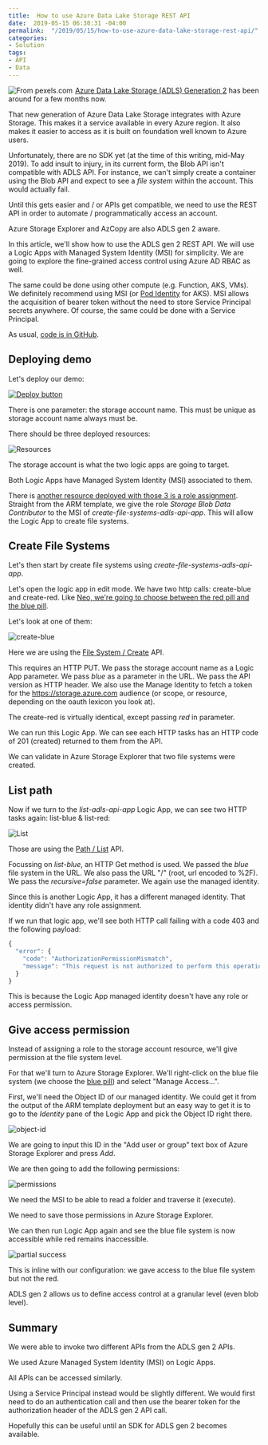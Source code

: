 ```yaml
---
title:  How to use Azure Data Lake Storage REST API
date:  2019-05-15 06:30:31 -04:00
permalink:  "/2019/05/15/how-to-use-azure-data-lake-storage-rest-api/"
categories:
- Solution
tags:
- API
- Data
---
```

<a href="https://www.pexels.com/photo/photo-of-boat-under-cloudy-sky-2123573/"><img style="float:left;padding-right:5px;" title="From pexels.com" src="https://vincentlauzon.files.wordpress.com/2019/05/boat-canoe-clouds-2123573.jpg" /></a>

<a href="https://docs.microsoft.com/en-ca/azure/storage/blobs/data-lake-storage-introduction">Azure Data Lake Storage (ADLS) Generation 2</a> has been around for a few months now.

That new generation of Azure Data Lake Storage integrates with Azure Storage.  This makes it a service available in every Azure region.  It also makes it easier to access as it is built on foundation well known to Azure users.

Unfortunately, there are no SDK yet (at the time of this writing, mid-May 2019).  To add insult to injury, in its current form, the Blob API isn't compatible with ADLS API.  For instance, we can't simply create a container using the Blob API and expect to see a <em>file system</em> within the account.  This would actually fail.

Until this gets easier and / or APIs get compatible, we need to use the REST API in order to automate / programmatically access an account.

Azure Storage Explorer and AzCopy are also ADLS gen 2 aware.

In this article, we'll show how to use the ADLS gen 2 REST API.  We will use a Logic Apps with Managed System Identity (MSI) for simplicity.  We are going to explore the fine-grained access control using Azure AD RBAC as well.

The same could be done using other compute (e.g. Function, AKS, VMs).  We definitely recommend using MSI (or <a href="https://vincentlauzon.com/2019/02/19/azure-ad-pod-identity-in-aks/">Pod Identity</a> for AKS).  MSI allows the acquisition of bearer token without the need to store Service Principal secrets anywhere.  Of course, the same could be done with a Service Principal.

As usual, <a href="https://github.com/vplauzon/storage/tree/master/adls-api">code is in GitHub</a>.

<h2>Deploying demo</h2>

Let's deploy our demo:

<a href="https://portal.azure.com/#create/Microsoft.Template/uri/https%3A%2F%2Fraw.githubusercontent.com%2Fvplauzon%2Fstorage%2Fmaster%2Fadls-api%2Fdeploy.json"><img src="http://azuredeploy.net/deploybutton.png" alt="Deploy button" /></a>

There is one parameter:  the storage account name.  This must be unique as storage account name always must be.

There should be three deployed resources:

<img src="https://vincentlauzon.files.wordpress.com/2019/05/resources.png" alt="Resources" />

The storage account is what the two logic apps are going to target.

Both Logic Apps have Managed System Identity (MSI) associated to them.

There is <a href="https://github.com/vplauzon/storage/blob/master/adls-api/deploy.json#L119">another resource deployed with those 3 is a role assignment</a>.  Straight from the ARM template, we give the role <em>Storage Blob Data Contributor</em> to the MSI of <em>create-file-systems-adls-api-app</em>.  This will allow the Logic App to create file systems.

<h2>Create File Systems</h2>

Let's then start by create file systems using <em>create-file-systems-adls-api-app</em>.

Let's open the logic app in edit mode.  We have two http calls:  create-blue and create-red.  Like <a href="https://en.wikipedia.org/wiki/Red_pill_and_blue_pill#The_Matrix_(1999)">Neo, we're going to choose between the red pill and the blue pill</a>.

Let's look at one of them:

<img src="https://vincentlauzon.files.wordpress.com/2019/05/create-blue.png" alt="create-blue" />

Here we are using the <a href="https://docs.microsoft.com/en-ca/rest/api/storageservices/datalakestoragegen2/filesystem/create">File System / Create</a> API.

This requires an HTTP PUT.  We pass the storage account name as a Logic App parameter.  We pass <em>blue</em> as a parameter in the URL.  We pass the API version as HTTP header.  We also use the Manage Identity to fetch a token for the https://storage.azure.com audience (or scope, or resource, depending on the oauth lexicon you look at).

The create-red is virtually identical, except passing <em>red</em> in parameter.

We can run this Logic App.  We can see each HTTP tasks has an HTTP code of 201 (created) returned to them from the API.

We can validate in Azure Storage Explorer that two file systems were created.

<h2>List path</h2>

Now if we turn to the <em>list-adls-api-app</em> Logic App, we can see two HTTP tasks again:  list-blue &amp; list-red:

<img src="https://vincentlauzon.files.wordpress.com/2019/05/list.png" alt="List" />

Those are using the <a href="https://docs.microsoft.com/en-ca/rest/api/storageservices/datalakestoragegen2/path/list">Path / List</a> API.

Focussing on <em>list-blue</em>, an HTTP Get method is used.  We passed the <em>blue</em> file system in the URL.  We also pass the URL "/" (root, url encoded to %2F).  We pass the <em>recursive=false</em> parameter.  We again use the managed identity.

Since this is another Logic App, it has a different managed identity.  That identity didn't have any role assignment.

If we run that logic app, we'll see both HTTP call failing with a code 403 and the following payload:

```JavaScript
{
  "error": {
    "code": "AuthorizationPermissionMismatch",
    "message": "This request is not authorized to perform this operation using this permission.\nRequestId:XYZ\nTime:XYZ"
  }
}
```

This is because the Logic App managed identity doesn't have any role or access permission.

<h2>Give access permission</h2>

Instead of assigning a role to the storage account resource, we'll give permission at the file system level.

For that we'll turn to Azure Storage Explorer.  We'll right-click on the blue file system (we choose the <a href="//en.wikipedia.org/wiki/Red_pill_and_blue_pill#The_Matrix_(1999))">blue pill</a>) and select "Manage Access...".

First, we'll need the Object ID of our managed identity.  We could get it from the output of the ARM template deployment but an easy way to get it is to go to the <em>Identity</em> pane of the Logic App and pick the Object ID right there.

<img src="https://vincentlauzon.files.wordpress.com/2019/05/object-id.png" alt="object-id" />

We are going to input this ID in the "Add user or group" text box of Azure Storage Explorer and press <em>Add</em>.

We are then going to add the following permissions:

<img src="https://vincentlauzon.files.wordpress.com/2019/05/permissions.png" alt="permissions" />

We need the MSI to be able to read a folder and traverse it (execute).

We need to save those permissions in Azure Storage Explorer.

We can then run Logic App again and see the blue file system is now accessible while red remains inaccessible.

<img src="https://vincentlauzon.files.wordpress.com/2019/05/partial-success.png" alt="partial success" />

This is inline with our configuration:  we gave access to the blue file system but not the red.

ADLS gen 2 allows us to define access control at a granular level (even blob level).

<h2>Summary</h2>

We were able to invoke two different APIs from the ADLS gen 2 APIs.

We used Azure Managed System Identity (MSI) on Logic Apps.

All APIs can be accessed similarly.

Using a Service Principal instead would be slightly different.  We would first need to do an authentication call and then use the bearer token for the authorization header of the ADLS gen 2 API call.

Hopefully this can be useful until an SDK for ADLS gen 2 becomes available.